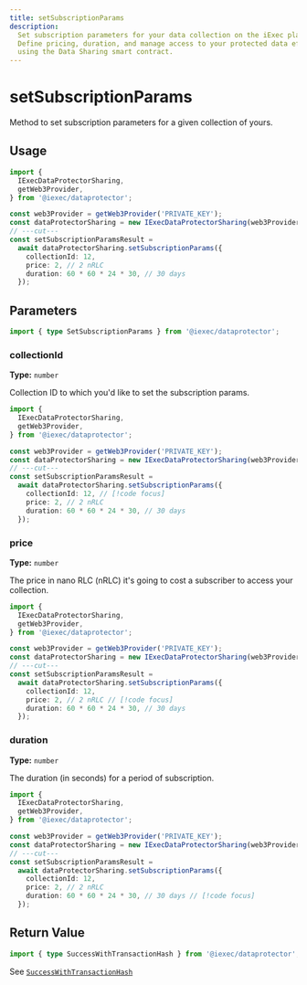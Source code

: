```yaml
---
title: setSubscriptionParams
description:
  Set subscription parameters for your data collection on the iExec platform.
  Define pricing, duration, and manage access to your protected data efficiently
  using the Data Sharing smart contract.
---
```


# setSubscriptionParams

Method to set subscription parameters for a given collection of yours.

## Usage

```ts twoslash
import {
  IExecDataProtectorSharing,
  getWeb3Provider,
} from '@iexec/dataprotector';

const web3Provider = getWeb3Provider('PRIVATE_KEY');
const dataProtectorSharing = new IExecDataProtectorSharing(web3Provider);
// ---cut---
const setSubscriptionParamsResult =
  await dataProtectorSharing.setSubscriptionParams({
    collectionId: 12,
    price: 2, // 2 nRLC
    duration: 60 * 60 * 24 * 30, // 30 days
  });
```

## Parameters

```ts twoslash
import { type SetSubscriptionParams } from '@iexec/dataprotector';
```

### collectionId <RequiredBadge />

**Type:** `number`

Collection ID to which you'd like to set the subscription params.

```ts twoslash
import {
  IExecDataProtectorSharing,
  getWeb3Provider,
} from '@iexec/dataprotector';

const web3Provider = getWeb3Provider('PRIVATE_KEY');
const dataProtectorSharing = new IExecDataProtectorSharing(web3Provider);
// ---cut---
const setSubscriptionParamsResult =
  await dataProtectorSharing.setSubscriptionParams({
    collectionId: 12, // [!code focus]
    price: 2, // 2 nRLC
    duration: 60 * 60 * 24 * 30, // 30 days
  });
```

### price <RequiredBadge />

**Type:** `number`

The price in nano RLC (nRLC) it's going to cost a subscriber to access your
collection.

```ts twoslash
import {
  IExecDataProtectorSharing,
  getWeb3Provider,
} from '@iexec/dataprotector';

const web3Provider = getWeb3Provider('PRIVATE_KEY');
const dataProtectorSharing = new IExecDataProtectorSharing(web3Provider);
// ---cut---
const setSubscriptionParamsResult =
  await dataProtectorSharing.setSubscriptionParams({
    collectionId: 12,
    price: 2, // 2 nRLC // [!code focus]
    duration: 60 * 60 * 24 * 30, // 30 days
  });
```

### duration <RequiredBadge />

**Type:** `number`

The duration (in seconds) for a period of subscription.

```ts twoslash
import {
  IExecDataProtectorSharing,
  getWeb3Provider,
} from '@iexec/dataprotector';

const web3Provider = getWeb3Provider('PRIVATE_KEY');
const dataProtectorSharing = new IExecDataProtectorSharing(web3Provider);
// ---cut---
const setSubscriptionParamsResult =
  await dataProtectorSharing.setSubscriptionParams({
    collectionId: 12,
    price: 2, // 2 nRLC
    duration: 60 * 60 * 24 * 30, // 30 days // [!code focus]
  });
```

## Return Value

```ts twoslash
import { type SuccessWithTransactionHash } from '@iexec/dataprotector';
```

See [`SuccessWithTransactionHash`](../../types.md#successwithtransactionhash)
